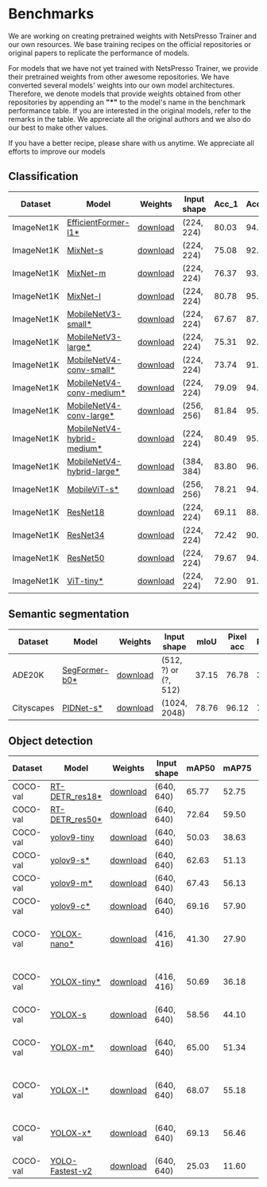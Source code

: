 # Benchmarks

We are working on creating pretrained weights with NetsPresso Trainer and our own resources. We base training recipes on the official repositories or original papers to replicate the performance of models.

For models that we have not yet trained with NetsPresso Trainer, we provide their pretrained weights from other awesome repositories. We have converted several models' weights into our own model architectures. Therefore, we denote models that provide weights obtained from other repositories by appending an **"*"** to the model's name in the benchmark performance table. If you are interested in the original models, refer to the remarks in the table. We appreciate all the original authors and we also do our best to make other values.

If you have a better recipe, please share with us anytime. We appreciate all efforts to improve our models

## Classification

| Dataset | Model | Weights | Input shape | Acc_1 | Acc_5 | Params | FLOPs | NetsPresso | Remarks |
|---|---|---|---|---|---|---|---|---|---|
| ImageNet1K | [EfficientFormer-l1*](https://github.com/Nota-NetsPresso/netspresso-trainer/blob/master/config/model/efficientformer/efficientformer-l1-classification.yaml) | [download](https://netspresso-trainer-public.s3.ap-northeast-2.amazonaws.com/checkpoint/efficientformer/efficientformer_l1_imagenet1k.safetensors?versionId=JIkKVaUF0fhkvLz2jfcY3MmbUg6MkUO6) | (224, 224) | 80.03 | 94.90 | 11.84M | 2.60G | Supported | [snap-research/EfficientFormer](https://github.com/snap-research/EfficientFormer?tab=readme-ov-file#classification-on-imagenet-1k) |
| ImageNet1K | [MixNet-s](https://github.com/Nota-NetsPresso/netspresso-trainer/blob/master/config/model/mixnet/mixnet-s-classification.yaml) | [download](https://netspresso-trainer-public.s3.ap-northeast-2.amazonaws.com/checkpoint/mixnet/mixnet_s_imagenet1k.safetensors?versionId=n0sHuieRyTWWzwBmSAE8oSP4BL53laDP) | (224, 224) | 75.08 | 92.32 | 4.13M | 0.51G | Supported | - |
| ImageNet1K | [MixNet-m](https://github.com/Nota-NetsPresso/netspresso-trainer/blob/master/config/model/mixnet/mixnet-m-classification.yaml) | [download](https://netspresso-trainer-public.s3.ap-northeast-2.amazonaws.com/checkpoint/mixnet/mixnet_m_imagenet1k.safetensors?versionId=cMkB57XAqu8Ro9OOWf9M6nLBPbrD2C7k) | (224, 224) | 76.37 | 93.07 | 5.01M | 0.71G | Supported | - |
| ImageNet1K | [MixNet-l](https://github.com/Nota-NetsPresso/netspresso-trainer/blob/master/config/model/mixnet/mixnet-l-classification.yaml) | [download](https://netspresso-trainer-public.s3.ap-northeast-2.amazonaws.com/checkpoint/mixnet/mixnet_l_imagenet1k.safetensors?versionId=UZFlpK8LO_SlYbu5GnUe9Qb3srikM6mk) | (224, 224) | 80.78 | 95.23 | 7.33M | 1.16G | Supported | - |
| ImageNet1K | [MobileNetV3-small*](https://github.com/Nota-NetsPresso/netspresso-trainer/blob/master/config/model/mobilenetv3/mobilenetv3-small-classification.yaml) | [download](https://netspresso-trainer-public.s3.ap-northeast-2.amazonaws.com/checkpoint/mobilenetv3/mobilenet_v3_small_imagenet1k.safetensors?versionId=NTpIJOERdx4efzBgY7Wcca7Xe1_Vwal9) | (224, 224) | 67.67 | 87.41 | 2.54M | 0.12G | Supported | [torchvision](https://pytorch.org/vision/main/models/mobilenetv3.html) |
| ImageNet1K | [MobileNetV3-large*](https://github.com/Nota-NetsPresso/netspresso-trainer/blob/master/config/model/mobilenetv3/mobilenetv3-large-classification.yaml) | [download](https://netspresso-trainer-public.s3.ap-northeast-2.amazonaws.com/checkpoint/mobilenetv3/mobilenet_v3_large_imagenet1k.safetensors?versionId=jPG4LAueBDO5VrFGLQ51_z.iDHa5lOgP) | (224, 224) | 75.31 | 92.64 | 5.48M | 0.45G | Supported | [torchvision](https://pytorch.org/vision/main/models/mobilenetv3.html) |
| ImageNet1K | [MobileNetV4-conv-small*](https://github.com/Nota-NetsPresso/netspresso-trainer/blob/master/config/model/mobilenetv4/mobilenetv4-conv-small-classification.yaml) | [download](https://netspresso-trainer-public.s3.ap-northeast-2.amazonaws.com/checkpoint/mobilenetv4/mobilenet_v4_conv_small_imagenet1k.safetensors?versionId=k8VYpxy5fdTzgyiYbbR1Smv8gTT2bMuF) | (224, 224) | 73.74 | 91.39 | 3.77M | 0.38G | Supported | [timm](https://huggingface.co/timm/mobilenetv4_conv_small.e2400_r224_in1k) |
| ImageNet1K | [MobileNetV4-conv-medium*](https://github.com/Nota-NetsPresso/netspresso-trainer/blob/master/config/model/mobilenetv4/mobilenetv4-conv-medium-classification.yaml) | [download](https://netspresso-trainer-public.s3.ap-northeast-2.amazonaws.com/checkpoint/mobilenetv4/mobilenet_v4_conv_medium_imagenet1k.safetensors?versionId=buTzldKEk8MSWZHehi494KsNMfP3G1Zr) | (224, 224) | 79.09 | 94.67 | 9.72M | 1.68G | Supported | [timm](https://huggingface.co/timm/mobilenetv4_conv_medium.e500_r224_in1k) |
| ImageNet1K | [MobileNetV4-conv-large*](https://github.com/Nota-NetsPresso/netspresso-trainer/blob/master/config/model/mobilenetv4/mobilenetv4-conv-large-classification.yaml) | [download](https://netspresso-trainer-public.s3.ap-northeast-2.amazonaws.com/checkpoint/mobilenetv4/mobilenet_v4_conv_large_imagenet1k.safetensors?versionId=_5D7G_yhUg2YJqwBBgNgUxCHSQPbERSD) | (256, 256) | 81.84 | 95.74 | 32.59M | 5.72G | Supported | [timm](https://huggingface.co/timm/mobilenetv4_conv_large.e500_r256_in1k) |
| ImageNet1K | [MobileNetV4-hybrid-medium*](https://github.com/Nota-NetsPresso/netspresso-trainer/blob/master/config/model/mobilenetv4/mobilenetv4-hybrid-medium-classification.yaml) | [download](https://netspresso-trainer-public.s3.ap-northeast-2.amazonaws.com/checkpoint/mobilenetv4/mobilenet_v4_hybrid_medium_imagenet1k.safetensors?versionId=5eBSYAwF.HjVeTWTOS.YFeL3f_FIa6Nv) | (224, 224) | 80.49 | 95.40 | 11.07M | 1.96G | Supported | [timm](https://huggingface.co/timm/mobilenetv4_hybrid_medium.e500_r224_in1k) |
| ImageNet1K | [MobileNetV4-hybrid-large*](https://github.com/Nota-NetsPresso/netspresso-trainer/blob/master/config/model/mobilenetv4/mobilenetv4-hybrid-large-classification.yaml) | [download](https://netspresso-trainer-public.s3.ap-northeast-2.amazonaws.com/checkpoint/mobilenetv4/mobilenet_v4_hybrid_large_imagenet1k.safetensors?versionId=UAbo2Ag4dMiOPdgO3qYl2ztK4Vn9PnAv) | (384, 384) | 83.80 | 96.72 | 37.76M | 15.54G | Supported | [timm](https://huggingface.co/timm/mobilenetv4_hybrid_large.e600_r384_in1k) |
| ImageNet1K | [MobileViT-s*](https://github.com/Nota-NetsPresso/netspresso-trainer/blob/master/config/model/mobilevit/mobilevit-s-classification.yaml) | [download](https://netspresso-trainer-public.s3.ap-northeast-2.amazonaws.com/checkpoint/mobilevit/mobilevit_s_imagenet1k.safetensors?versionId=IvxVWQ.yqTF9tvZr9E2JLyE7_1dBdDB4) | (256, 256) | 78.21 | 94.13 | 5.58M | 4.07G | Supported | No input z-norm, [apple/ml-cvnets](https://apple.github.io/ml-cvnets/en/general/README-model-zoo.html#mobilevitv1-legacy) |
| ImageNet1K | [ResNet18](https://github.com/Nota-NetsPresso/netspresso-trainer/blob/master/config/model/resnet/resnet18-classification.yaml) | [download](https://netspresso-trainer-public.s3.ap-northeast-2.amazonaws.com/checkpoint/resnet/resnet18_imagenet1k.safetensors?versionId=rI_BkIYyNFBtem180CSHA5QiGjuXgxMb) | (224, 224) | 69.11 | 88.87 | 11.69M | 3.64G | Supported | - |
| ImageNet1K | [ResNet34](https://github.com/Nota-NetsPresso/netspresso-trainer/blob/master/config/model/resnet/resnet34-classification.yaml) | [download](https://netspresso-trainer-public.s3.ap-northeast-2.amazonaws.com/checkpoint/resnet/resnet34_imagenet1k.safetensors?versionId=YV687nYQc8tj5lq6ffqPpiJ8h2e0DW6L) | (224, 224) | 72.42 | 90.87 | 21.80M | 7.34G | Supported | - |
| ImageNet1K | [ResNet50](https://github.com/Nota-NetsPresso/netspresso-trainer/blob/master/config/model/resnet/resnet50-classification.yaml) | [download](https://netspresso-trainer-public.s3.ap-northeast-2.amazonaws.com/checkpoint/resnet/resnet50_imagenet1k.safetensors?versionId=kDZZabJz8kK.HWDtvo7VJ.HYZ7A3GcxS) | (224, 224) | 79.67 | 94.82 | 25.56M | 8.22G | Supported | - |
| ImageNet1K | [ViT-tiny*](https://github.com/Nota-NetsPresso/netspresso-trainer/blob/master/config/model/vit/vit-tiny-classification.yaml) | [download](https://netspresso-trainer-public.s3.ap-northeast-2.amazonaws.com/checkpoint/vit/vit_tiny_imagenet1k.safetensors?versionId=FJwTnbWvFxnlIK.57wjWCh517kuFpOkF) | (224, 224) | 72.90 | 91.17 | 5.70M | 2.52G | Supported | No input z-norm, [apple/ml-cvnets](https://apple.github.io/ml-cvnets/en/general/README-model-zoo.html#classification-imagenet-1k) |

## Semantic segmentation

| Dataset | Model | Weights | Input shape | mIoU | Pixel acc | Params | FLOPs | NetsPresso | Remarks |
|---|---|---|---|---|---|---|---|---|---|
| ADE20K | [SegFormer-b0*](https://github.com/Nota-NetsPresso/netspresso-trainer/blob/master/config/model/segformer/segformer-b0-segmentation.yaml) | [download](https://netspresso-trainer-public.s3.ap-northeast-2.amazonaws.com/checkpoint/segformer/segformer_b0_ade20k.safetensors?versionId=0RRDpZeHb2VvVzFo2jGZN4A4bVQ.k49l) | (512, ?) or (?, 512) | 37.15 | 76.78 | 3.75M | 17.01G | Supported | [mmsegmentation](https://github.com/open-mmlab/mmsegmentation/tree/main/configs/segformer), Resize short edge to 512 |
| Cityscapes | [PIDNet-s*](https://github.com/Nota-NetsPresso/netspresso-trainer/blob/master/config/model/pidnet/pidnet-s-segmentation.yaml) | [download](https://netspresso-trainer-public.s3.ap-northeast-2.amazonaws.com/checkpoint/pidnet/pidnet_s_cityscapes.safetensors?versionId=lsgtDpiF1yqJpuCLYpruLdR6on0V53r8) | (1024, 2048) | 78.76 | 96.12 | 7.72M | 95.03G | Supported | [XuJiacong/PIDNet](https://github.com/XuJiacong/PIDNet#models) |

## Object detection

| Dataset | Model | Weights | Input shape | mAP50 | mAP75 | mAP50:95 | Params | FLOPs | NetsPresso | Remarks |
|---|---|---|---|---|---|---|---|---|---|---|
| COCO-val | [RT-DETR_res18*](https://github.com/Nota-NetsPresso/netspresso-trainer/blob/master/config/model/rtdetr/rtdetr-res18-detection.yaml) | [download](https://netspresso-trainer-public.s3.ap-northeast-2.amazonaws.com/checkpoint/rtdetr/rtdetr_res18_coco.safetensors?versionId=uu9v49NI6rQx8wOY6bJbEXUFOG_R9xqH) | (640, 640) | 65.77 | 52.75 | 48.49 | 20.18M | 40.36G | Supported | No input z-norm, [lyuwenyu/RT-DETR](https://github.com/lyuwenyu/RT-DETR/tree/main/rtdetr_pytorch) |
| COCO-val | [RT-DETR_res50*](https://github.com/Nota-NetsPresso/netspresso-trainer/blob/master/config/model/rtdetr/rtdetr-res50-detection.yaml) | [download](https://netspresso-trainer-public.s3.ap-northeast-2.amazonaws.com/checkpoint/rtdetr/rtdetr_res50_coco.safetensors?versionId=JHmnjY13BEflpnDCYPFJ1c17UwpqDrLQ) | (640, 640) | 72.64 | 59.50 | 54.73 | 42.94M | 138.36G | Supported | No input z-norm, [lyuwenyu/RT-DETR](https://github.com/lyuwenyu/RT-DETR/tree/main/rtdetr_pytorch) |
| COCO-val | [yolov9-tiny](https://github.com/Nota-NetsPresso/netspresso-trainer/blob/master/config/model/yolov9/yolov9_tiny-detection.yaml) | [download](https://netspresso-trainer-public.s3.ap-northeast-2.amazonaws.com/checkpoint/yolov9/yolov9_tiny_coco.safetensors) | (640, 640) | 50.03 | 38.63 | 36.02 | 2.44M | 9.99G | Supported | No input z-norm |
| COCO-val | [yolov9-s*](https://github.com/Nota-NetsPresso/netspresso-trainer/blob/master/config/model/yolov9/yolov9_s-detection.yaml) | [download](https://netspresso-trainer-public.s3.ap-northeast-2.amazonaws.com/checkpoint/yolov9/yolov9_s_coco.safetensors) | (640, 640) | 62.63 | 51.13 | 47.13 | 7.23M | 26.87G | Supported | No input z-norm, [YOLO](https://yolo-docs.readthedocs.io/en/latest/2_model_zoo/0_object_detection.html) |
| COCO-val | [yolov9-m*](https://github.com/Nota-NetsPresso/netspresso-trainer/blob/master/config/model/yolov9/yolov9_m-detection.yaml) | [download](https://netspresso-trainer-public.s3.ap-northeast-2.amazonaws.com/checkpoint/yolov9/yolov9_m_coco.safetensors) | (640, 640) | 67.43 | 56.13 | 51.72 | 20.12M | 77.08G | Supported | No input z-norm, [YOLO](https://yolo-docs.readthedocs.io/en/latest/2_model_zoo/0_object_detection.html) |
| COCO-val | [yolov9-c*](https://github.com/Nota-NetsPresso/netspresso-trainer/blob/master/config/model/yolov9/yolov9_c-detection.yaml) | [download](https://netspresso-trainer-public.s3.ap-northeast-2.amazonaws.com/checkpoint/yolov9/yolov9_c_coco.safetensors) | (640, 640) | 69.16 | 57.90 | 53.28 | 25.50M | 103.17G | Supported | No input z-norm, [YOLO](https://yolo-docs.readthedocs.io/en/latest/2_model_zoo/0_object_detection.html) |
| COCO-val | [YOLOX-nano*](https://github.com/Nota-NetsPresso/netspresso-trainer/blob/master/config/model/yolox/yolox-nano-detection.yaml) | [download](https://netspresso-trainer-public.s3.ap-northeast-2.amazonaws.com/checkpoint/yolox/yolox_nano_coco.safetensors?versionId=JCXugDTwGegx9Kl6Jc5AMJpIkA.WlNVP) | (416, 416) | 41.30 | 27.90 | 26.33 | 0.91M | 1.08G | Supported | [Megvii-BaseDetection/YOLOX](https://github.com/Megvii-BaseDetection/YOLOX?tab=readme-ov-file#benchmark), conf_thresh=0.01, nms_thresh=0.65 |
| COCO-val | [YOLOX-tiny*](https://github.com/Nota-NetsPresso/netspresso-trainer/blob/master/config/model/yolox/yolox-tiny-detection.yaml) | [download](https://netspresso-trainer-public.s3.ap-northeast-2.amazonaws.com/checkpoint/yolox/yolox_tiny_coco.safetensors?versionId=lJp1bCEToD_6IaL9kRCqcYIwVZ.QQ.1P) | (416, 416) | 50.69 | 36.18 | 34.00 | 5.06M | 6.45G | Supported | [Megvii-BaseDetection/YOLOX](https://github.com/Megvii-BaseDetection/YOLOX?tab=readme-ov-file#benchmark), conf_thresh=0.01, nms_thresh=0.65 |
| COCO-val | [YOLOX-s](https://github.com/Nota-NetsPresso/netspresso-trainer/blob/master/config/model/yolox/yolox-s-detection.yaml) | [download](https://netspresso-trainer-public.s3.ap-northeast-2.amazonaws.com/checkpoint/yolox/yolox_s_coco.safetensors?versionId=QRLqHKqhv8TSYBrmsQ3M8lCR8w7HEZyA) | (640, 640) | 58.56 | 44.10 | 40.63 | 8.97M | 26.81G | Supported | conf_thresh=0.01, nms_thresh=0.65 |
| COCO-val | [YOLOX-m*](https://github.com/Nota-NetsPresso/netspresso-trainer/blob/master/config/model/yolox/yolox-m-detection.yaml) | [download](https://netspresso-trainer-public.s3.ap-northeast-2.amazonaws.com/checkpoint/yolox/yolox_m_coco.safetensors?versionId=xVUySP8xgVTpa6NhCMQpulqmYeRUAhpS) | (640, 640) | 65.00 | 51.34 | 47.04 | 25.33M | 73.76G | Supported | [Megvii-BaseDetection/YOLOX](https://github.com/Megvii-BaseDetection/YOLOX?tab=readme-ov-file#benchmark), conf_thresh=0.01, nms_thresh=0.65 |
| COCO-val | [YOLOX-l*](https://github.com/Nota-NetsPresso/netspresso-trainer/blob/master/config/model/yolox/yolox-l-detection.yaml) | [download](https://netspresso-trainer-public.s3.ap-northeast-2.amazonaws.com/checkpoint/yolox/yolox_l_coco.safetensors?versionId=1GR6YNRu.yUfnjq8hKPgARyZ6YejdxMB) | (640, 640) | 68.07 | 55.18 | 50.68 | 54.21M | 155.65G | Supported | [Megvii-BaseDetection/YOLOX](https://github.com/Megvii-BaseDetection/YOLOX?tab=readme-ov-file#benchmark), conf_thresh=0.01, nms_thresh=0.65 |
| COCO-val | [YOLOX-x*](https://github.com/Nota-NetsPresso/netspresso-trainer/blob/master/config/model/yolox/yolox-x-detection.yaml) | [download](https://netspresso-trainer-public.s3.ap-northeast-2.amazonaws.com/checkpoint/yolox/yolox_x_coco.safetensors?versionId=NWskUEbSGviBWskHQ3P1dQZXnRXOR1WN) | (640, 640) | 69.13 | 56.46 | 51.79 | 99.07M | 281.94G | Supported | [Megvii-BaseDetection/YOLOX](https://github.com/Megvii-BaseDetection/YOLOX?tab=readme-ov-file#benchmark), conf_thresh=0.01, nms_thresh=0.65 |
| COCO-val | [YOLO-Fastest-v2](https://github.com/Nota-NetsPresso/netspresso-trainer/blob/master/config/model/yolo/yolo-fastest-v2-detection.yaml) | [download](https://netspresso-trainer-public.s3.ap-northeast-2.amazonaws.com/checkpoint/yolofastest/yolo_fastest_v2_coco.safetensors?versionId=CGhNjiZygGVjtHm0M586DzQ6.2FqWvl1) | (640, 640) | 25.03 | 11.60 | 12.78 | 0.25M | 0.74G | Supported | conf_thresh=0.01, nms_thresh=0.65 |

